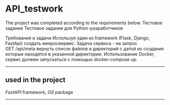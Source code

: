 # API_testwork
The project was completed according to the requirements below.
Тестовое задание
Тестовое задание для Python-разработчиков

Требования и задачи
Используя один из framework (Flask, Django, FastApi) создать микросвервис:
Задача сервиса - на запрос   
GET /api/meta 
вернуть список файлов и директорий с датой их создания которые находятся в указанной директории.
Использование Docker, сервис должен запускаться с помощью docker-compose up.

---

## used in the project 

_FastAPI_ framework, _OS_ package

---

